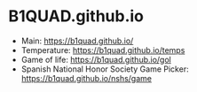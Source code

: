 # B1QUAD.github.io
* Main: https://b1quad.github.io/
* Temperature: https://b1quad.github.io/temps
* Game of life: https://b1quad.github.io/gol
* Spanish National Honor Society Game Picker: https://b1quad.github.io/nshs/game 
